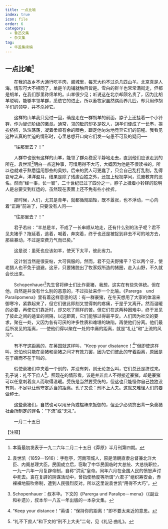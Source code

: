 ```yaml
---
title: 一点比喻
index: true
icon: file
order: 6
category:
  - 鲁迅文集
  - 杂文集
tag:  
  - 华盖集续编
---
```


## 一点比喻[^①]

　　在我的故乡不大通行吃羊肉，阖城里，每天大约不过杀几匹山羊。北京真是人海，情形可大不相同了，单是羊肉铺就触目皆是。雪白的群羊也常常满街走，但都是胡羊，在我们那里称绵羊的。山羊很少见；听说这在北京却颇名贵了，因为比胡羊聪明，能够率领羊群，悉依它的进止，所以畜牧家虽然偶而养几匹，却只用作胡羊们的领导，并不杀掉它。

　　这样的山羊我只见过一回，确是走在一群胡羊的前面，脖子上还挂着一个小铃铎，作为智识阶级的徽章。通常，领的赶的却多是牧人，胡羊们便成了一长串，挨挨挤挤，浩浩荡荡，凝着柔顺有余的眼色，跟定他匆匆地竞奔它们的前程。我看见这种认真的忙迫的情形时，心里总想开口向它们发一句愚不可及的疑问──

　　“往那里去？！”

　　人群中也很有这样的山羊，能领了群众稳妥平静地走去，直到他们应该走到的所在。袁世凯[^②]明白一点这种事，可惜用得不大巧，大概因为他是不很读书的，所以也就难于熟悉运用那些的奥妙。后来的武人可更蠢了，只会自己乱打乱割，乱得哀号之声，洋洋盈耳，结果是除了残虐百姓之外，还加上轻视学问，荒废教育的恶名。然而“经一事，长一智”，二十世纪已过了四分之一，脖子上挂着小铃铎的聪明人是总要交到红运的，虽然现在表面上还不免有些小挫折。

　　那时候，人们，尤其是青年，就都循规蹈矩，既不嚣张，也不浮动，一心向着“正路”前进了，只要没有人问──

　　“往那里去？！”

　　君子若曰：“羊总是羊，不成了一长串顺从地走，还有什么别的法子呢？君不见夫猪乎？拖延着，逃着，喊着，奔突着，终于也还是被捉到非去不可的地方去，那些暴动，不过是空费力气而已矣。”

　　这是说：虽死也应该如羊，使天下太平，彼此省力。

　　这计划当然是很妥帖，大可佩服的。然而，君不见夫野猪平？它以两个牙，使老猎人也不免于退避。这牙，只要猪脱出了牧豕奴所造的猪圈，走入山野，不久就会长出来。

　　Schopenhauer[^③]先生曾将绅士们比作豪猪，我想，这实在有些失体统。但在他，自然是并没有什么别的恶意的，不过拉扯来作一个比喻。《Parerga　und　Paralipomena》里有着这样意思的话：有一群豪猪，在冬天想用了大家的体温来御寒冷，紧靠起来了，但它们彼此即刻又觉得刺的疼痛，于是乎又离开。然而温暖的必要，再使它们靠近时，却又吃了照样的苦。但它们在这两种困难中，终于发见了彼此之间的适宜的间隔，以这距离，它们能够过得最平安。人们因为社交的要求，聚在一处，又因为各有可厌的许多性质和难堪的缺陷，再使他们分离。他们最后所发见的距离，──使他们得以聚在一处的中庸的距离，就是“礼让”和“上流的风习”。

　　有不守这距离的，在英国就这样叫，“Keep your disatance！[^④]”但即使这样叫，恐怕也只能在豪猪和豪猪之间才有效力罢，因为它们彼此的守着距离，原因是在于痛而不在于叫的。

　　假使豪猪们中夹着一个别的，并没有刺，则无论怎么叫，它们总还是挤过来。孔子说：礼不下庶人[^⑤]。照现在的情形看，该是并非庶人不得接近豪猪，却是豪猪可以任意刺着庶人而取得温暖。受伤是当然要受伤的，但这也只能怪你自己独独没有刺，不足以让他守定适当的距离。孔子又说：刑不上大夫。这就又难怪人们的要做绅士。

　　这些豪猪们，自然也可以用牙角或棍棒来抵御的，但至少必须拚出背一条豪猪社会所制定的罪名：“下流”或“无礼”。

　　一月二十五日

【注释】

[^①]:本篇最初发表于一九二六年二月二十五日《莽原》半月刊第四期。

[^②]:袁世凯（1859—1916）：字慰亭，河南项城人，原是清朝直隶总督兼北洋大臣、内阁总理大臣。民国成立后，窃取了中华民国临时大总统、大总统职位，一九一六年一月复辟帝制，自称“洪宪”皇帝。同年六月在全国人民的愤怒声讨中死去。袁在复辟的阴谋活动中，曾指使杨度等所谓“六君子”组织筹安会，赤裸裸地鼓吹帝制，遭到人民强烈反对。所以这里说袁世凯“用得不大巧”。

[^③]:Schopenhauer：叔本华。下文的《Parerga und Paralipo－mena》（《副业和补遗》），叔本华一八五一年出版的一本杂文集。

[^④]:“Keep your distance！”英语：“保持你的距离！”即不要太亲近的意思。

[^⑤]:“礼不下庶人”和下文的“刑不上大夫”二句，见《礼记·曲礼》。
